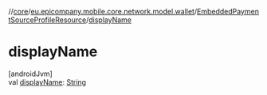 //[core](../../../index.md)/[eu.epicompany.mobile.core.network.model.wallet](../index.md)/[EmbeddedPaymentSourceProfileResource](index.md)/[displayName](display-name.md)

# displayName

[androidJvm]\
val [displayName](display-name.md): [String](https://kotlinlang.org/api/latest/jvm/stdlib/kotlin/-string/index.html)
